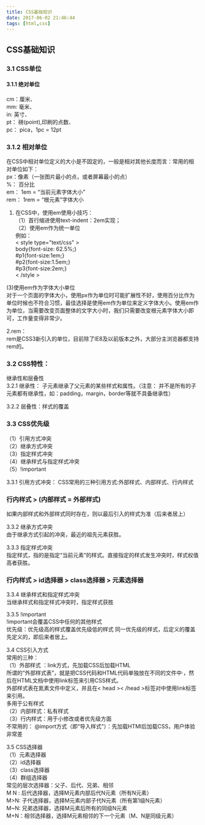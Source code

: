 ```yaml
---
title: CSS基础知识
date: 2017-06-02 21:46:44
tags: [html,css]
---
```


## CSS基础知识

### 3.1 CSS单位

#### 3.1.1 绝对单位
cm：厘米、  
mm: 毫米、  
in: 英寸、  
pt： 磅(point),印刷的点数、  
pc： pica，1pc = 12pt

### 3.1.2 相对单位
在CSS中相对单位定义的大小是不固定的，一般是相对其他长度而言：常用的相对单位如下：  
px：像素（一张图片最小的点，或者屏幕最小的点）  
%： 百分比  
em： 1em = “当前元素字体大小”  
rem： 1rem = “根元素”字体大小  

1. 在CSS中，使用em使用小技巧：  
（1）首行缩进使用text-indent：2em实现；  
（2）使用em作为统一单位  
例如：  
< style type="text/css" >  
	body\{font-size: 62.5%;\}  
	\#p1\{font-size:1em;\}   
	\#p2\{font-size:1.5em;\}  
	\#p3\{font-size:2em;\}   
< /style >  

(3)使用em作为字体大小单位    
对于一个页面的字体大小，使用px作为单位时可能扩展性不好，使用百分比作为单位时候也不符合习惯，最佳选择是使用em作为单位来定义字体大小。使用em作为单位，当需要改变页面整体的文字大小时，我们只需要改变根元素字体大小即可，工作量变得非常少。

2.rem：    
  rem是CSS3新引入的单位，目前除了IE8及以前版本之外，大部分主浏览器都支持rem的。  
  
### 3.2 CSS特性：
继承性和层叠性  
3.2.1 继承性： 子元素继承了父元素的某些样式和属性。（注意： 并不是所有的子元素都有继承性，如：padding，margin，border等就不具备继承性）  

3.2.2 层叠性：样式的覆盖

### 3.3 CSS优先级  
（1）引用方式冲突  
（2）继承方式冲突  
（3）指定样式冲突  
（4）继承样式与指定样式冲突  
（5）!important

3.3.1 引用方式冲突：
 CSS常用的三种引用方式:外部样式、内部样式、行内样式  
### 行内样式 > (内部样式 = 外部样式)  
 如果内部样式和外部样式同时存在，则以最后引入的样式为准（后来者居上）  
 
3.3.2 继承方式冲突  
由于继承方式引起的冲突，最近的祖先元素获胜。  

3.3.3  指定样式冲突  
指定样式，指的是指定“当前元素”的样式。直接指定的样式发生冲突时，样式权值高者获胜。  
### 行内样式 > id选择器 > class选择器 > 元素选择器

3.3.4 继承样式和指定样式冲突  
当继承样式和指定样式冲突时，指定样式获胜  

3.3.5 \!important   
\!important会覆盖CSS中任何的其他样式  
优先级：优先级高的样式覆盖优先级低的样式
       同一优先级的样式，后定义的覆盖先定义的，即后来者居上。  
 
3.4 CSS引入方式  
常用的三种：  
（1）外部样式 ：link方式，先加载CSS后加载HTML    
 所谓的“外部样式表”，就是把CSS代码和HTML代码单独放在不同的文件中·，然后在HTML文档中使用link标签来引用CSS样式。   
 外部样式表在氮素文件中定义，并且在< head >< /head >标签对中使用link标签来引用。  
 多用于公有样式  
（2）内部样式：私有样式  
（3）行内样式：用于小修改或者优先级方面  
不常用的：
@import方式（即“导入样式”）：先加载HTMl后加载CSS，用户体验非常差  

3.5 CSS选择器  
（1）元素选择器  
（2）id选择器  
（3）class选择器  
（4）群组选择器  
常见的层次选择器：父子、后代、兄弟、相邻  
M N : 后代选择器，选择M元素内部后代N元素（所有N元素）  
M\>N: 子代选择器，选择M元素内部子代N元素（所有第1级N元素）  
M~N: 兄弟选择器，选择M元素后所有的同级N元素  
M+N：相邻选择器，选择M元素相邻的下一个元素（M、N是同级元素）  
